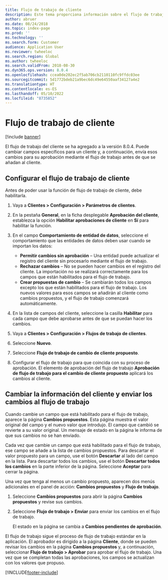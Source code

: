 ```yaml
---
title: Flujo de trabajo de cliente
description: Este tema proporciona información sobre el flujo de trabajo de cliente. Cambia campos específicos para un cliente y, a continuación, envía esos cambios para su aprobación mediante el flujo de trabajo antes de que se añadan al cliente.
author: abruer
ms.date: 08/24/2018
ms.topic: index-page
ms.prod: ''
ms.technology: ''
ms.search.form: Customer
audience: Application User
ms.reviewer: twheeloc
ms.search.region: Global
ms.author: twheeloc
ms.search.validFrom: 2018-08-30
ms.dyn365.ops.version: 8.0.4
ms.openlocfilehash: ccea0de202ec2f5ab706cb2110110fc9ffdc03ee
ms.sourcegitcommit: 5d1772bdeb21a9bec6dc49e64550aaf34127a4e2
ms.translationtype: HT
ms.contentlocale: es-ES
ms.lasthandoff: 05/10/2022
ms.locfileid: "8735852"
---
```

# <a name="customer-workflow"></a>Flujo de trabajo de cliente

[!include [banner](../includes/banner.md)]

El flujo de trabajo del cliente se ha agregado a la versión 8.0.4. Puede cambiar campos específicos para un cliente y, a continuación, envía esos cambios para su aprobación mediante el flujo de trabajo antes de que se añadan al cliente.

## <a name="set-up-the-customer-workflow"></a>Configurar el flujo de trabajo de cliente

Antes de poder usar la función de flujo de trabajo de cliente, debe habilitarla.

1. Vaya a **Clientes \> Configuración \> Parámetros de clientes**.
2. En la pestaña **General**, en la ficha desplegable **Aprobación del cliente**, establezca la opción **Habilitar aprobaciones de cliente** en **Sí** para habilitar la función.
3. En el campo **Comportamiento de entidad de datos**, seleccione el comportamiento que las entidades de datos deben usar cuando se importan los datos:

    - **Permitir cambios sin aprobación** – Una entidad puede actualizar el registro del cliente sin procesarlo mediante el flujo de trabajo.
    - **Rechazar cambios** – No se pueden hacer cambios en el registro del cliente. La importación no se realizará correctamente para los campos que están habilitados para el flujo de trabajo.
    - **Crear propuestas de cambio** – Se cambiarán todos los campos excepto los que están habilitados para el flujo de trabajo. Los nuevos valores para esos campos se añadirán al cliente como cambios propuestos, y el flujo de trabajo comenzará automáticamente.

4. En la lista de campos del cliente, seleccione la casilla **Habilitar** para cada campo que debe aprobarse antes de que se puedan hacer los cambios.
5. Vaya a **Clientes \> Configuración \> Flujos de trabajo de clientes**.
6. Seleccione **Nuevo**.
7. Seleccione **Flujo de trabajo de cambio de cliente propuesto**. 
8. Configurar el flujo de trabajo para que coincida con su proceso de aprobación. El elemento de aprobación del flujo de trabajo **Aprobación de flujo de trabajo para el cambio de cliente propuesto** aplicará los cambios al cliente.

## <a name="change-customer-information-and-submit-the-changes-to-the-workflow"></a>Cambiar la información del cliente y enviar los cambios al flujo de trabajo

Cuando cambie un campo que está habilitado para el flujo de trabajo, aparece la página **Cambios propuestos**. Esta página muestra el valor original del campo y el nuevo valor que introdujo. El campo que cambió se revierte a su valor original. Un mensaje de estado en la página le informa de que sus cambios no se han enviado.

Cada vez que cambie un campo que está habilitado para el flujo de trabajo, ese campo se añade a la lista de cambios propuestos. Para descartar el valor propuesto para un campo, use el botón **Descartar** al lado del campo en la lista. Para descartar todos los cambios, use el botón **Descartar todos los cambios** en la parte inferior de la página. Seleccione **Aceptar** para cerrar la página.

Una vez que tenga al menos un cambio propuesto, aparecen dos menús adicionales en el panel de acción: **Cambios propuestos** y **Flujo de trabajo**.

1. Seleccione **Cambios propuestos** para abrir la página **Cambios propuestos** y revise sus cambios.
2. Seleccione **Flujo de trabajo \> Enviar** para enviar los cambios en el flujo de trabajo.

    El estado en la página se cambia a **Cambios pendientes de aprobación**.

El flujo de trabajo sigue el proceso de flujo de trabajo estándar en la aplicación. El aprobador es dirigido a la página **Cliente**, donde se pueden revisar los cambios en la página **Cambios propuestos** y, a continuación, seleccionar **Flujo de trabajo \> Aprobar** para aprobar el flujo de trabajo. Una vez que se completan todas las aprobaciones, los campos se actualizan con los valores que propuso.


[!INCLUDE[footer-include](../../includes/footer-banner.md)]
